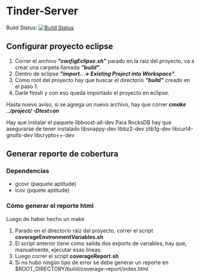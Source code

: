 # Tinder-Server

Build Status: [![Build Status](https://travis-ci.org/Tinder2Team/Tinder-Server.svg?branch=master)](https://travis-ci.org/Tinder2Team/Tinder-Server)

## Configurar proyecto eclipse

1. Correr el archivo **_"configEclipse.sh"_** parado en la raiz del proyecto, va a crear una carpeta llamada **_"build"_**.
2. Dentro de eclipse **_"import.. -> Existing Project into Workspace"_**.
3. Como root del proyecto hay que buscar el directorio **_"build"_** creado en el paso 1.
4. Darle finish y con eso queda importado el proyecto en eclipse.

Hasta nuevo aviso, si se agrega un nuevo archivo, hay que correr
**_cmake ../project/ -Dtest=on_**

Hay que instalar el paquete libboost-all-dev
Para RocksDB hay que asegurarse de tener instalado libsnappy-dev libbz2-dev zlib1g-dev libcurl4-gnutls-dev libcrypto++-dev

## Generar reporte de cobertura

### Dependencias
- gcovr (paquete aptitude)
- lcov (pquete aptitude)

### Cómo generar el reporte html

Luego de haber hecho un make

1. Parado en el directorio raíz del proyecto, correr el script **coverageEnvironmentVariables.sh**
2. El script anterior tiene como salida dos exports de variables, hay que, manualmente, ejecutar esas lineas.
3. Luego correr el script **coverageReport.sh**
4. Si no hubo ningún tipo de error se debe generar un reporte en $ROOT_DIRECTORY/build/coverage-report/index.html
